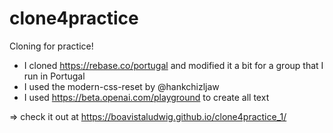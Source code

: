 # clone4practice

Cloning for practice!

- I cloned https://rebase.co/portugal and modified it a bit for a group that I run in Portugal
- I used the modern-css-reset by @hankchizljaw
- I used https://beta.openai.com/playground to create all text

=> check it out at https://boavistaludwig.github.io/clone4practice_1/
